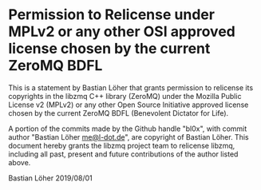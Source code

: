 # Permission to Relicense under MPLv2 or any other OSI approved license chosen by the current ZeroMQ BDFL

This is a statement by Bastian Löher that grants permission to
relicense its copyrights in the libzmq C++ library (ZeroMQ) under the
Mozilla Public License v2 (MPLv2) or any other Open Source Initiative
approved license chosen by the current ZeroMQ BDFL (Benevolent
Dictator for Life).

A portion of the commits made by the Github handle "bl0x", with
commit author "Bastian Löher <me@l-dot.de>", are
copyright of Bastian Löher.  This document hereby grants the libzmq
project team to relicense libzmq, including all past, present and
future contributions of the author listed above.

Bastian Löher
2019/08/01
